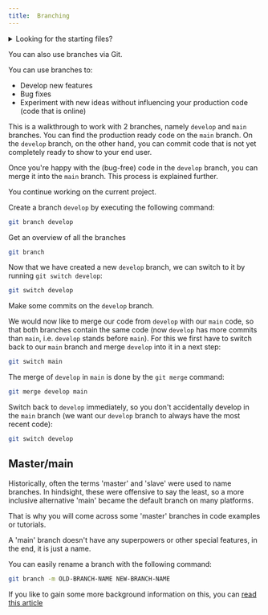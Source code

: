```yaml
---
title:  Branching
---
```


<details>
<summary>Looking for the starting files?</summary>

The ideal way to follow this walkthrough is to go over the previous topics first. If you want to skip to this topic, you can [download the starting files here.](https://github.com/devinekask/workflows-git-steps/archive/refs/heads/step/ignore.zip)

Be aware that you will have to initialize a git repository first via `git init` in the unzipped folder.

</details>

You can also use branches via Git.

You can use branches to:

- Develop new features
- Bug fixes
- Experiment with new ideas without influencing your production code (code that is online)

This is a walkthrough to work with 2 branches, namely `develop` and `main` branches. You can find the production ready code on the `main` branch. On the `develop` branch, on the other hand, you can commit code that is not yet completely ready to show to your end user.

Once you're happy with the (bug-free) code in the `develop` branch, you can merge it into the `main` branch. This process is explained further.

You continue working on the current project.

Create a branch `develop` by executing the following command:

```bash
git branch develop
```

Get an overview of all the branches

```bash
git branch
```

Now that we have created a new `develop` branch, we can switch to it by running `git switch develop`:

```bash
git switch develop
```

Make some commits on the `develop` branch.

We would now like to merge our code from `develop` with our `main` code, so that both branches contain the same code (now `develop` has more commits than `main`, i.e. `develop` stands before `main`). For this we first have to switch back to our `main` branch and merge `develop` into it in a next step:

```bash
git switch main
```

The merge of `develop` in `main` is done by the `git merge` command:

```bash
git merge develop main
```

Switch back to `develop` immediately, so you don't accidentally develop in the `main` branch (we want our `develop` branch to always have the most recent code):

```bash
git switch develop
```

## Master/main

Historically, often the terms 'master' and 'slave' were used to name branches. In hindsight, these were offensive to say the least, so a more inclusive alternative 'main' became the default branch on many platforms.

That is why you will come across some 'master' branches in code examples or tutorials.

A 'main' branch doesn't have any superpowers or other special features, in the end, it is just a name.

You can easily rename a branch with the following command:

```bash
git branch -m OLD-BRANCH-NAME NEW-BRANCH-NAME
```

If you like to gain some more background information on this, you can [read this article](https://www.theserverside.com/feature/Why-GitHub-renamed-its-master-branch-to-main)
